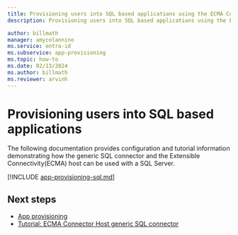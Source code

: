 ```yaml
---
title: Provisioning users into SQL based applications using the ECMA Connector host
description: Provisioning users into SQL based applications using the ECMA Connector host

author: billmath
manager: amycolannino
ms.service: entra-id
ms.subservice: app-provisioning
ms.topic: how-to
ms.date: 02/13/2024
ms.author: billmath
ms.reviewer: arvinh
---
```


# Provisioning users into SQL based applications
The following documentation provides configuration and tutorial information demonstrating how the generic SQL connector and the Extensible Connectivity(ECMA) host can be used with a SQL Server.


[!INCLUDE [app-provisioning-sql.md](~/includes/app-provisioning-sql.md)]

## Next steps

- [App provisioning](user-provisioning.md)
- [Tutorial: ECMA Connector Host generic SQL connector](tutorial-ecma-sql-connector.md)
